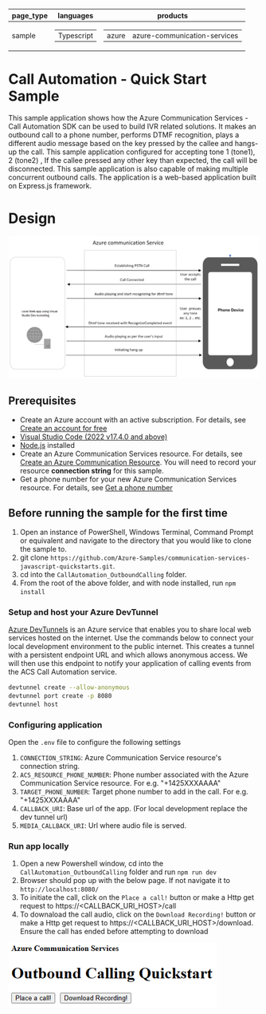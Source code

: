 |page_type|languages|products
|---|---|---|
|sample|<table><tr><td>Typescript</tr></td></table>|<table><tr><td>azure</td><td>azure-communication-services</td></tr></table>|

# Call Automation - Quick Start Sample

This sample application shows how the Azure Communication Services  - Call Automation SDK can be used to build IVR related solutions. 
It makes an outbound call to a phone number, performs DTMF recognition, plays a different audio message based on the key pressed by the callee and hangs-up the call. 
This sample application configured for accepting tone 1 (tone1), 2 (tone2) , If the callee pressed any other key than expected, the call will be disconnected.
This sample application is also capable of making multiple concurrent outbound calls. The application is a web-based application built on Express.js framework.

# Design

![design](./data/OutboundCallDesign.png)

## Prerequisites

- Create an Azure account with an active subscription. For details, see [Create an account for free](https://azure.microsoft.com/free/)
- [Visual Studio Code (2022 v17.4.0 and above)](https://code.visualstudio.com/download)
- [Node.js](https://nodejs.org/en/download) installed
- Create an Azure Communication Services resource. For details, see [Create an Azure Communication Resource](https://docs.microsoft.com/azure/communication-services/quickstarts/create-communication-resource). You will need to record your resource **connection string** for this sample.
- Get a phone number for your new Azure Communication Services resource. For details, see [Get a phone number](https://learn.microsoft.com/en-us/azure/communication-services/quickstarts/telephony/get-phone-number?tabs=windows&pivots=programming-language-csharp)


## Before running the sample for the first time

1. Open an instance of PowerShell, Windows Terminal, Command Prompt or equivalent and navigate to the directory that you would like to clone the sample to.
2. git clone `https://github.com/Azure-Samples/communication-services-javascript-quickstarts.git`.
3. cd into the `CallAutomation_OutboundCalling` folder.
4. From the root of the above folder, and with node installed, run `npm install`

### Setup and host your Azure DevTunnel

[Azure DevTunnels](https://learn.microsoft.com/en-us/azure/developer/dev-tunnels/get-started?tabs=windows) is an Azure service that enables you to share local web services hosted on the internet. Use the commands below to connect your local development environment to the public internet. This creates a tunnel with a persistent endpoint URL and which allows anonymous access. We will then use this endpoint to notify your application of calling events from the ACS Call Automation service.

```bash
devtunnel create --allow-anonymous
devtunnel port create -p 8080
devtunnel host
```

### Configuring application

Open the `.env` file to configure the following settings

1. `CONNECTION_STRING`: Azure Communication Service resource's connection string.
2. `ACS_RESOURCE_PHONE_NUMBER`: Phone number associated with the Azure Communication Service resource. For e.g. "+1425XXXAAAA"
3. `TARGET_PHONE_NUMBER`: Target phone number to add in the call. For e.g. "+1425XXXAAAA"
4. `CALLBACK_URI`: Base url of the app. (For local development replace the dev tunnel url)
5. `MEDIA_CALLBACK_URI`: Url where audio file is served.

### Run app locally

1. Open a new Powershell window, cd into the `CallAutomation_OutboundCalling` folder and run `npm run dev`
2. Browser should pop up with the below page. If not navigate it to `http://localhost:8080/`
3. To initiate the call, click on the `Place a call!` button or make a Http get request to https://<CALLBACK_URI_HOST>/call
4. To downaload the call audio, click on the `Download Recording!` button or make a Http get request to https://<CALLBACK_URI_HOST>/download. Ensure the call has ended before attempting to download

![design](./data/Webpage.png)
